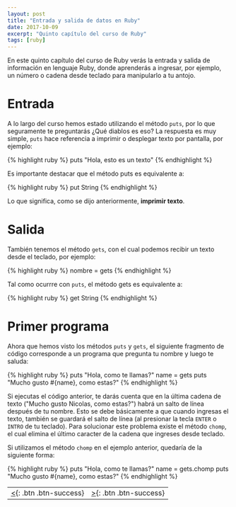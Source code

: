 ```yaml
---
layout: post
title: "Entrada y salida de datos en Ruby"
date: 2017-10-09
excerpt: "Quinto capítulo del curso de Ruby"
tags: [ruby]
---
```


En este quinto capítulo del curso de Ruby verás la entrada y salida de información en lenguaje Ruby, donde aprenderás a ingresar, por ejemplo, un número o cadena desde teclado para manipularlo a tu antojo.

# Entrada

A lo largo del curso hemos estado utilizando el método `puts`, por lo que seguramente te preguntarás ¿Qué diablos es eso? La respuesta es muy simple, `puts` hace referencia a imprimir o desplegar texto por pantalla, por ejemplo:

{% highlight ruby %}
puts "Hola, esto es un texto"
{% endhighlight %}

Es importante destacar que el método puts es equivalente a:

{% highlight ruby %}
put String
{% endhighlight %}

Lo que significa, como se dijo anteriormente, **imprimir texto**.

# Salida

También tenemos el método `gets`, con el cual podemos recibir un texto desde el teclado, por ejemplo:

{% highlight ruby %}
nombre = gets
{% endhighlight %}

Tal como ocurrre con `puts`, el método gets es equivalente a:

{% highlight ruby %}
get String
{% endhighlight %}

# Primer programa

Ahora que hemos visto los métodos `puts` y `gets`, el siguiente fragmento de código corresponde a un programa que pregunta tu nombre y luego te saluda:

{% highlight ruby %}
puts "Hola, como te llamas?"
name = gets
puts "Mucho gusto #{name}, como estas?"
{% endhighlight %}

Si ejecutas el código anterior, te darás cuenta que en la última cadena de texto ("Mucho gusto Nicolas, como estas?") habrá un salto de línea después de tu nombre. Esto se debe básicamente a que cuando ingresas el texto, también se guardará el salto de línea (al presionar la tecla `ENTER` o `INTRO` de tu teclado). Para solucionar este problema existe el método `chomp`, el cual elimina el último caracter de la cadena que ingreses desde teclado.

Si utilizamos el método `chomp` en el ejemplo anterior, quedaría de la siguiente forma:

{% highlight ruby %}
puts "Hola, como te llamas?"
name = gets.chomp
puts "Mucho gusto #{name}, como estas?"
{% endhighlight %}

|     |     |
|----:|:----|
| [<](https://nisoto.github.io/datos-elementales-ruby/){: .btn .btn-success} | [>](https://nisoto.github.io/operadores-ruby/){: .btn .btn-success} |

